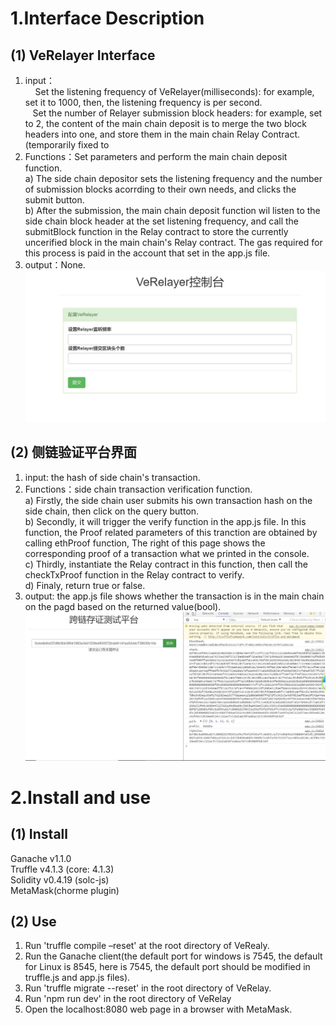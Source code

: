# 1.Interface Description
## (1) VeRelayer Interface
1)	input：  
&nbsp; &nbsp; Set the listening frequency of VeRelayer(milliseconds): for example, set it to 1000, then, the listening frequency is per second.  
 &nbsp; &nbsp;Set the number of Relayer submission block headers: for example, set to 2, the content of the main chain deposit is to merge the two block headers into one, and store them in the main chain Relay Contract.(temporarily fixed to   
2)	Functions：Set parameters and perform the main chain deposit function.    
a)	The side chain depositor sets the listening frequency and the number of submission blocks acorrding to their own needs, and clicks the submit button.  
b)	After the submission, the main chain deposit function wil listen to the side chain block header at the set listening frequency, and call the submitBlock function in the Relay contract to store the currently uncerified block in the main chain's Relay contract. The gas required for this process is paid in the account that set in the app.js file.  
3)	output：None.  
![](/images/console.jpg)   
## (2) 侧链验证平台界面
1)	input: the hash of side chain's transaction.   
2)	Functions：side chain transaction verification function.   
a)	Firstly, the side chain user submits his own transaction hash on the side chain, then click on the query button.  
b)	Secondly, it will trigger the verify function in the app.js file. In this function, the Proof related parameters of this tranction are obtained by calling ethProof function, The right of this page shows the corresponding proof of a transaction what we printed in the console.   
c)	 Thirdly, instantiate the Relay contract in this function, then call the checkTxProof function in the Relay contract to verify.    
d)	Finaly, return true or false.    
3)	output: the app.js file shows whether the transaction is in the main chain on the pagd based on the returned value(bool).     
![](/images/test.jpg)  
# 2.Install and use
## (1) Install
Ganache v1.1.0  
Truffle v4.1.3 (core: 4.1.3)  
Solidity v0.4.19 (solc-js)  
MetaMask(chorme plugin)  
## (2) Use
1) Run 'truffle compile –reset' at the root directory of VeRealy.  
2) Run the Ganache client(the default port for windows is 7545, the default for Linux is 8545, here is 7545, the default port should be modified in truffle.js and app.js files).  
3) Run 'truffle migrate --reset' in the root directory of VeRelay.  
4) Run 'npm run dev' in the root directory of VeRelay
5) Open the localhost:8080 web page in a browser with MetaMask.  
